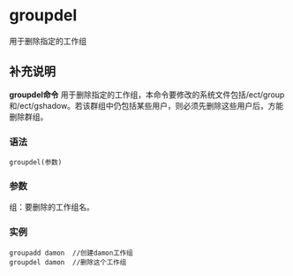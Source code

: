 #  groupdel

用于删除指定的工作组

##  补充说明

**groupdel命令**
用于删除指定的工作组，本命令要修改的系统文件包括/ect/group和/ect/gshadow。若该群组中仍包括某些用户，则必须先删除这些用户后，方能删除群组。

###  语法

    
    
    groupdel(参数)
    

###  参数

组：要删除的工作组名。

###  实例

    
    
    groupadd damon  //创建damon工作组
    groupdel damon  //删除这个工作组
    

